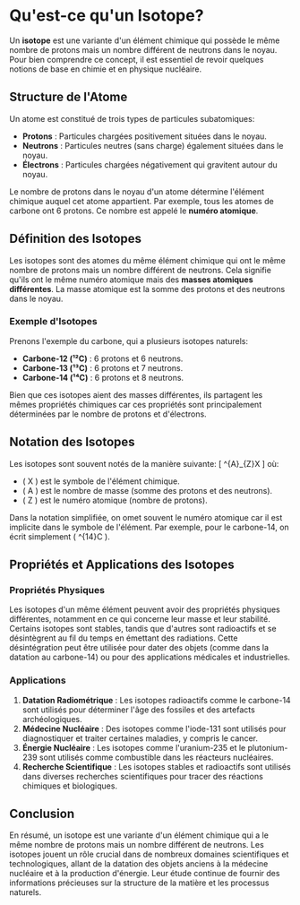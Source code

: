 # Qu'est-ce qu'un Isotope?

Un **isotope** est une variante d'un élément chimique qui possède le même nombre de protons mais un nombre différent de neutrons dans le noyau. Pour bien comprendre ce concept, il est essentiel de revoir quelques notions de base en chimie et en physique nucléaire.

## Structure de l'Atome

Un atome est constitué de trois types de particules subatomiques:
- **Protons** : Particules chargées positivement situées dans le noyau.
- **Neutrons** : Particules neutres (sans charge) également situées dans le noyau.
- **Électrons** : Particules chargées négativement qui gravitent autour du noyau.

Le nombre de protons dans le noyau d'un atome détermine l'élément chimique auquel cet atome appartient. Par exemple, tous les atomes de carbone ont 6 protons. Ce nombre est appelé le **numéro atomique**.

## Définition des Isotopes

Les isotopes sont des atomes du même élément chimique qui ont le même nombre de protons mais un nombre différent de neutrons. Cela signifie qu'ils ont le même numéro atomique mais des **masses atomiques différentes**. La masse atomique est la somme des protons et des neutrons dans le noyau.

### Exemple d'Isotopes

Prenons l'exemple du carbone, qui a plusieurs isotopes naturels:
- **Carbone-12 (¹²C)** : 6 protons et 6 neutrons.
- **Carbone-13 (¹³C)** : 6 protons et 7 neutrons.
- **Carbone-14 (¹⁴C)** : 6 protons et 8 neutrons.

Bien que ces isotopes aient des masses différentes, ils partagent les mêmes propriétés chimiques car ces propriétés sont principalement déterminées par le nombre de protons et d'électrons.

## Notation des Isotopes

Les isotopes sont souvent notés de la manière suivante: 
\[ ^{A}_{Z}X \]
où:
- \( X \) est le symbole de l'élément chimique.
- \( A \) est le nombre de masse (somme des protons et des neutrons).
- \( Z \) est le numéro atomique (nombre de protons).

Dans la notation simplifiée, on omet souvent le numéro atomique car il est implicite dans le symbole de l'élément. Par exemple, pour le carbone-14, on écrit simplement \( ^{14}C \).

## Propriétés et Applications des Isotopes

### Propriétés Physiques

Les isotopes d'un même élément peuvent avoir des propriétés physiques différentes, notamment en ce qui concerne leur masse et leur stabilité. Certains isotopes sont stables, tandis que d'autres sont radioactifs et se désintègrent au fil du temps en émettant des radiations. Cette désintégration peut être utilisée pour dater des objets (comme dans la datation au carbone-14) ou pour des applications médicales et industrielles.

### Applications

1. **Datation Radiométrique** : Les isotopes radioactifs comme le carbone-14 sont utilisés pour déterminer l'âge des fossiles et des artefacts archéologiques.
2. **Médecine Nucléaire** : Des isotopes comme l'iode-131 sont utilisés pour diagnostiquer et traiter certaines maladies, y compris le cancer.
3. **Énergie Nucléaire** : Les isotopes comme l'uranium-235 et le plutonium-239 sont utilisés comme combustible dans les réacteurs nucléaires.
4. **Recherche Scientifique** : Les isotopes stables et radioactifs sont utilisés dans diverses recherches scientifiques pour tracer des réactions chimiques et biologiques.

## Conclusion

En résumé, un isotope est une variante d'un élément chimique qui a le même nombre de protons mais un nombre différent de neutrons. Les isotopes jouent un rôle crucial dans de nombreux domaines scientifiques et technologiques, allant de la datation des objets anciens à la médecine nucléaire et à la production d'énergie. Leur étude continue de fournir des informations précieuses sur la structure de la matière et les processus naturels.